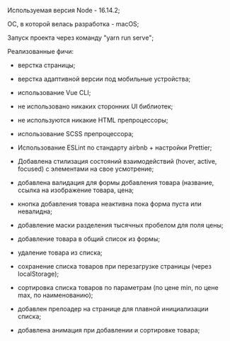 Используемая версия Node - 16.14.2;

ОС, в которой велась разработка - macOS;

Запуск проекта через команду "yarn run serve";

Реализованные фичи:

- верстка страницы;

- верстка адаптивной версии под мобильные устройства;

- использование Vue CLI;

- не использовано никаких сторонних UI библиотек;

- не используются никакие HTML препроцессоры;

- использование SCSS препроцессора;

- Использование ESLint по стандарту airbnb + настройки Prettier;

- Добавлена стилизация состояний взаимодействий (hover, active, focused) с элементами на свое усмотрение;

- добавлена валидация для формы добавления товара (название, ссылка на изображение товара, цена;

- кнопка добавления товара неактивна пока форма пуста или невалидна;

- добавление маски разделения тысячных пробелом для поля цены;

- добавление товара в общий список из формы;

- удаление товара из списка;

- сохранение списка товаров при перезагрузке страницы (через localStorage);

- сортировка списка товаров по параметрам (по цене min, по цене max, по наименованию);

- добавлен прелоадер на странице для плавной инициализации списка;

- добавлена анимация при добавлении и сортировке товара;

